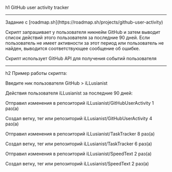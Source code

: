 h1 GitHub user activity tracker
<hr>
Задание с [roadmap.sh](https://roadmap.sh/projects/github-user-activity)

Скрипт запрашивает у пользователя никнейм GitHub и затем выводит список действий этого пользователя за последние 90 
дней. Если пользователь не имеет активности за этот период или пользователь не найден, выводится соответствующее 
сообщение об ошибке.

Скрипт использует GitHub API для получения событий пользователя 

<hr>
h2 Пример работы скрипта:

Введите ник пользователя GitHub > iLLusianist

Действия пользователя iLLusianist за последние 90 дней:

Отправил изменения в репозиторий iLLusianist/GitHubUserActivity 1 раз(а)

Создал ветку, тег или репозиторий iLLusianist/GitHubUserActivity 4 раз(а)

Отправил изменения в репозиторий iLLusianist/TaskTracker 8 раз(а)

Создал ветку, тег или репозиторий iLLusianist/TaskTracker 6 раз(а)

Отправил изменения в репозиторий iLLusianist/SpeedText 2 раз(а)

Создал ветку, тег или репозиторий iLLusianist/SpeedText 2 раз(а)

